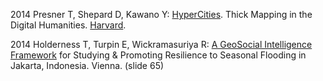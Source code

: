2014 Presner T, Shepard D, Kawano Y: [HyperCities](https://github.com/hypercities/hypercities). Thick Mapping in the Digital Humanities. [Harvard](http://www.hup.harvard.edu/catalog.php?isbn=9780674725348).

2014 Holderness T, Turpin E, Wickramasuriya R: [A GeoSocial Intelligence Framework](http://de.slideshare.net/smart_facility/isngi2014-turpin-holdernessforrelease) for Studying & Promoting Resilience to Seasonal Flooding in Jakarta, Indonesia. Vienna. (slide 65)